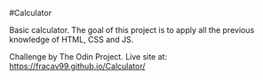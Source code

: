 #Calculator

Basic calculator. The goal of this project is to apply all the previous knowledge of HTML, CSS and JS.

Challenge by The Odin Project. Live site at: https://fracav99.github.io/Calculator/
